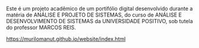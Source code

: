 Este é um projeto acadêmico de um portifólio digital desenvolvido durante a matéria de ANÁLISE E PROJETO DE SISTEMAS, do curso de ANÁLISE E DESENVOLVIMENTO DE SISTEMAS da UNIVERSIDADE POSITIVO, sob tutela do professor MARCOS REIS.

https://murilomanut.github.io/website/index.html
